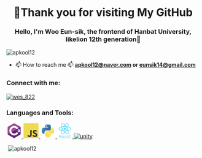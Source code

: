 <h1 align="center"> 👋Thank you for visiting My GitHub</h1>
<h3 align="center">Hello, I'm Woo Eun-sik, the frontend of Hanbat University, likelion 12th generation🦁</h3>

<p align="left"> <img src="https://komarev.com/ghpvc/?username=apkool12&label=Profile%20views&color=0e75b6&style=flat" alt="apkool12" /> </p>

- 📫 How to reach me 📫 **apkool12@naver.com or eunsik14@gmail.com**

<h3 align="left">Connect with me:</h3>
<p align="left">
<a href="https://instagram.com/wes_822" target="blank"><img align="center" src="https://raw.githubusercontent.com/rahuldkjain/github-profile-readme-generator/master/src/images/icons/Social/instagram.svg" alt="wes_822" height="30" width="40" /></a>
</p>

<h3 align="left">Languages and Tools:</h3>
<p align="left"> <a href="https://www.w3schools.com/cs/" target="_blank" rel="noreferrer"> <img src="https://raw.githubusercontent.com/devicons/devicon/master/icons/csharp/csharp-original.svg" alt="csharp" width="40" height="40"/> </a> <a href="https://developer.mozilla.org/en-US/docs/Web/JavaScript" target="_blank" rel="noreferrer"> <img src="https://raw.githubusercontent.com/devicons/devicon/master/icons/javascript/javascript-original.svg" alt="javascript" width="40" height="40"/> </a> <a href="https://www.python.org" target="_blank" rel="noreferrer"> <img src="https://raw.githubusercontent.com/devicons/devicon/master/icons/python/python-original.svg" alt="python" width="40" height="40"/> </a> <a href="https://reactjs.org/" target="_blank" rel="noreferrer"> <img src="https://raw.githubusercontent.com/devicons/devicon/master/icons/react/react-original-wordmark.svg" alt="react" width="40" height="40"/> </a> <a href="https://unity.com/" target="_blank" rel="noreferrer"> <img src="https://www.vectorlogo.zone/logos/unity3d/unity3d-icon.svg" alt="unity" width="40" height="40"/> </a> </p>

<p>&nbsp;<img align="center" src="https://github-readme-stats.vercel.app/api?username=apkool12&show_icons=true&locale=en" alt="apkool12" /></p>
